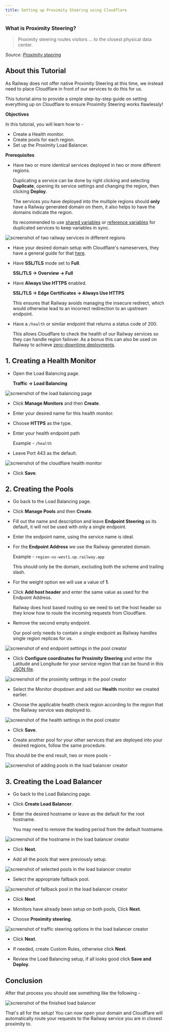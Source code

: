 ```yaml
---
title: Setting up Proximity Steering using Cloudflare
---
```


### What is Proximity Steering?

>Proximity steering routes visitors ... to the closest physical data center.

*Source: [Proximity steering](https://developers.cloudflare.com/load-balancing/understand-basics/traffic-steering/steering-policies/proximity-steering/)*

## About this Tutorial

As Railway does not offer native Proximity Steering at this time, we instead need to place Cloudflare in front of our services to do this for us.

This tutorial aims to provide a simple step-by-step guide on setting everything up on Cloudflare to ensure Proximity Steering works flawlessly!

**Objectives**

In this tutorial, you will learn how to -

- Create a Health monitor.
- Create pools for each region.
- Set up the Proximity Load Balancer.

**Prerequisites**

- Have two or more identical services deployed in two or more different regions.


    Duplicating a service can be done by right clicking and selecting **Duplicate**, opening its service settings and changing the region, then clicking **Deploy**.

    The services you have deployed into the multiple regions should **only** have a Railway generated domain on them, it also helps to have the domains indicate the region.

    Its recommended to use [shared variables](/guides/variables#shared-variables) or [reference variables](/guides/variables#referencing-another-services-variable) for duplicated services to keep variables in sync.

<Image src="https://res.cloudinary.com/railway/image/upload/v1722015743/docs/tutorials/proximity-load-balancing/region_services_u10ukp.png"
alt="screenshot of two railway services in different regions"
layout="responsive"
width={890} height={435} quality={100} />

- Have your desired domain setup with Cloudflare's nameservers, they have a general guide for that [here](https://developers.cloudflare.com/dns/zone-setups/full-setup/setup/).

- Have **SSL/TLS** mode set to **Full**.

    **SSL/TLS → Overview → Full**

- Have **Always Use HTTPS** enabled.
    
    **SSL/TLS → Edge Certificates → Always Use HTTPS**
    
    This ensures that Railway avoids managing the insecure redirect, which would otherwise lead to an incorrect redirection to an upstream endpoint.

- Have a `/health` or similar endpoint that returns a status code of 200.

    This allows Cloudflare to check the health of our Railway services so they can handle region failover. As a bonus this can also be used on Railway to achieve [zero-downtime deployments](/reference/healthchecks).


## 1. Creating a Health Monitor

- Open the Load Balancing page.

    **Traffic → Load Balancing**

<Image src="https://res.cloudinary.com/railway/image/upload/v1722015860/docs/tutorials/proximity-load-balancing/load_balancing_page_yn5bm8.png"
alt="screenshot of the load balancing page"
layout="responsive"
width={1060} height={555} quality={100} />

- Click **Manage Monitors** and then **Create**.

- Enter your desired name for this health monitor.

- Choose **HTTPS** as the type.

- Enter your health endpoint path

    Example - `/health`

- Leave Port 443 as the default.

<Image src="https://res.cloudinary.com/railway/image/upload/v1722015787/docs/tutorials/proximity-load-balancing/health_monitor_oty6pd.png"
alt="screenshot of the cloudflare health monitor"
layout="responsive"
width={1060} height={315} quality={100} />

- Click **Save**.

## 2. Creating the Pools

- Go back to the Load Balancing page.

- Click **Manage Pools** and then **Create**.

- Fill out the name and description and leave **Endpoint Steering** as its default, it will not be used with only a single endpoint.

- Enter the endpoint name, using the service name is ideal.

- For the **Endpoint Address** we use the Railway generated domain.

    Example -  `region-us-west1.up.railway.app`

    This should only be the domain, excluding both the scheme and trailing slash.

- For the weight option we will use a value of **1**.

- Click **Add host header** and enter the same value as used for the Endpoint Address.

    Railway does host based routing so we need to set the host header so they know how to route the incoming requests from Cloudflare.

- Remove the second empty endpoint.

    Our pool only needs to contain a single endpoint as Railway handles single region replicas for us.

<Image src="https://res.cloudinary.com/railway/image/upload/v1722015878/docs/tutorials/proximity-load-balancing/pool_settings_config_qh5s1k.png"
alt="screenshot of end endpoint settings in the pool creator"
layout="responsive"
width={1060} height={600} quality={100} />

- Click **Configure coordinates for Proximity Steering** and enter the Latitude and Longitude for your service region that can be found in this [JSON file](https://www.google.com/about/datacenters/json/locations.json).

<Image src="https://res.cloudinary.com/railway/image/upload/v1722015901/docs/tutorials/proximity-load-balancing/pool_settings_proximity_rybg2r.png"
alt="screenshot of the proximity settings in the pool creator"
layout="responsive"
width={1060} height={600} quality={100} />

- Select the Monitor dropdown and add our **Health** monitor we created earlier.

- Choose the applicable health check region according to the region that the Railway service was deployed to.

<Image src="https://res.cloudinary.com/railway/image/upload/v1722015844/docs/tutorials/proximity-load-balancing/pool_settings_health_ydlzvo.png"
alt="screenshot of the health settings in the pool creator"
layout="responsive"
width={1060} height={375} quality={100} />

- Click **Save**.

- Create another pool for your other services that are deployed into your desired regions, follow the same procedure.

This should be the end result, two or more pools -

<Image src="https://res.cloudinary.com/railway/image/upload/v1722015821/docs/tutorials/proximity-load-balancing/pools_w1gext.png"
alt="screenshot of adding pools in the load balancer creator"
layout="responsive"
width={1060} height={435} quality={100} />

## 3. Creating the Load Balancer

- Go back to the Load Balancing page.

- Click **Create Load Balancer**.

- Enter the desired hostname or leave as the default for the root hostname.

    You may need to remove the leading period from the default hostname.

<Image src="https://res.cloudinary.com/railway/image/upload/v1722016030/docs/tutorials/proximity-load-balancing/load_balancer_hostname_pfeolj.png"
alt="screenshot of the hostname in the load balancer creator"
layout="responsive"
width={1060} height={315} quality={100} />  

- Click **Next**.

- Add all the pools that were previously setup.

<Image src="https://res.cloudinary.com/railway/image/upload/v1722016015/docs/tutorials/proximity-load-balancing/load_balancer_pools_egolib.png"
alt="screenshot of selected pools in the load balancer creator"
layout="responsive"
width={1060} height={585} quality={100} />

- Select the appropriate fallback pool.

<Image src="https://res.cloudinary.com/railway/image/upload/v1722015976/docs/tutorials/proximity-load-balancing/load_balancer_fallback_pool_krelrk.png"
alt="screenshot of fallback pool in the load balancer creator"
layout="responsive"
width={1060} height={260} quality={100} />

- Click **Next**.

- Monitors have already been setup on both pools, Click **Next**.

- Choose **Proximity steering**.

<Image src="https://res.cloudinary.com/railway/image/upload/v1722015998/docs/tutorials/proximity-load-balancing/load_balancer_traffic_steering_bv3kwm.png"
alt="screenshot of traffic steering options in the load balancer creator"
layout="responsive"
width={1060} height={585} quality={100} />

- Click **Next**.

- If needed, create Custom Rules, otherwise click **Next**.

- Review the Load Balancing setup, if all looks good click **Save and Deploy**.

## Conclusion

After that process you should see something like the following -

<Image src="https://res.cloudinary.com/railway/image/upload/v1722015766/docs/tutorials/proximity-load-balancing/load_balancer_exgakv.png"
alt="screenshot of the finished load balancer"
layout="responsive"
width={1060} height={585} quality={100} />

That's all for the setup! You can now open your domain and Cloudflare will automatically route your requests to the Railway service you are in closest proximity to.